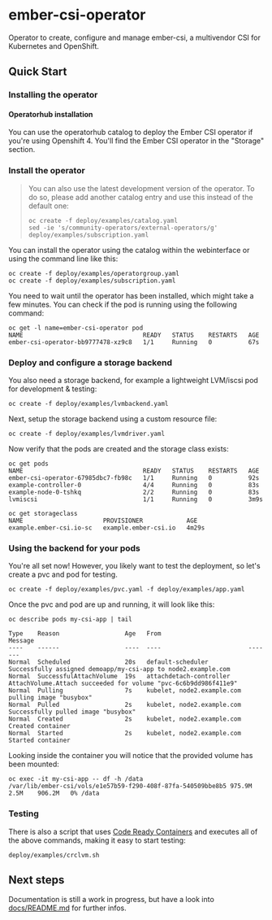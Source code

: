 # ember-csi-operator
Operator to create, configure and manage ember-csi, a multivendor CSI for
Kubernetes and OpenShift.

## Quick Start
### Installing the operator
#### Operatorhub installation
You can use the operatorhub catalog to deploy the Ember CSI operator if you're
using Openshift 4.  You'll find the Ember CSI operator in the "Storage"
section.

### Install the operator
> You can also use the latest development version of the operator. To do so,
> please add another catalog entry and use this instead of the default one:
>
> ```
> oc create -f deploy/examples/catalog.yaml
> sed -ie 's/community-operators/external-operators/g' deploy/examples/subscription.yaml
> ```

You can install the operator using the catalog within the webinterface or using
the command line like this:

    oc create -f deploy/examples/operatorgroup.yaml
    oc create -f deploy/examples/subscription.yaml

You need to wait until the operator has been installed, which might take a
few minutes. You can check if the pod is running using the following command:

    oc get -l name=ember-csi-operator pod
    NAME                                 READY   STATUS    RESTARTS   AGE
    ember-csi-operator-bb9777478-xz9c8   1/1     Running   0          67s


### Deploy and configure a storage backend
You also need a storage backend, for example a lightweight LVM/iscsi pod for
development & testing:

    oc create -f deploy/examples/lvmbackend.yaml

Next, setup the storage backend using a custom resource file:

    oc create -f deploy/examples/lvmdriver.yaml

Now verify that the pods are created and the storage class exists:

    oc get pods
    NAME                                 READY   STATUS    RESTARTS   AGE
    ember-csi-operator-67985dbc7-fb98c   1/1     Running   0          92s
    example-controller-0                 4/4     Running   0          83s
    example-node-0-tshkq                 2/2     Running   0          83s
    lvmiscsi                             1/1     Running   0          3m9s

    oc get storageclass
    NAME                      PROVISIONER            AGE
    example.ember-csi.io-sc   example.ember-csi.io   4m29s

### Using the backend for your pods
You're all set now! However, you likely want to test the deployment, so let's
create a pvc and pod for testing.

    oc create -f deploy/examples/pvc.yaml -f deploy/examples/app.yaml

Once the pvc and pod are up and running, it will look like this:

    oc describe pods my-csi-app | tail

    Type    Reason                  Age   From                        Message
    ----    ------                  ----  ----                        -------
    Normal  Scheduled               20s   default-scheduler           Successfully assigned demoapp/my-csi-app to node2.example.com
    Normal  SuccessfulAttachVolume  19s   attachdetach-controller     AttachVolume.Attach succeeded for volume "pvc-6c6b9dd986f411e9"
    Normal  Pulling                 7s    kubelet, node2.example.com  pulling image "busybox"
    Normal  Pulled                  2s    kubelet, node2.example.com  Successfully pulled image "busybox"
    Normal  Created                 2s    kubelet, node2.example.com  Created container
    Normal  Started                 2s    kubelet, node2.example.com  Started container

Looking inside the container you will notice that the provided volume has been
mounted:

    oc exec -it my-csi-app -- df -h /data
    /var/lib/ember-csi/vols/e1e57b59-f290-408f-87fa-540509bbe8b5 975.9M      2.5M    906.2M   0% /data

### Testing
There is also a script that uses [Code Ready Containers](https://code-ready.github.io/crc/)
and executes all of the above commands, making it easy to start testing:

    deploy/examples/crclvm.sh

## Next steps
Documentation is still a work in progress, but have a look into [docs/README.md](docs/README.md) for further infos.
